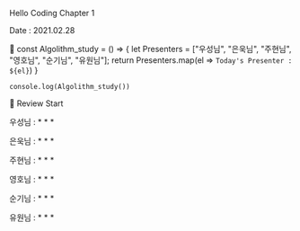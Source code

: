Hello Coding
Chapter 1

Date : 2021.02.28


📌 const Algolithm_study = () => {
        let Presenters = ["우성님", "은욱님", "주현님", "영호님", "순기님", "유원님"];
        return Presenters.map(el => `Today's Presenter : ${el}`)
    }
   
    console.log(Algolithm_study())


🙌 Review Start

우성님 : * * *


은욱님 : * * *


주현님 : * * *


영호님 : * * *


순기님 : * * *


유원님 : * * *
